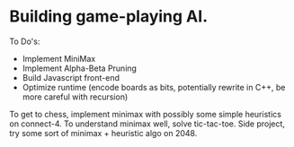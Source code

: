 # Building game-playing AI.

To Do's: 
* Implement MiniMax 
* Implement Alpha-Beta Pruning
* Build Javascript front-end
* Optimize runtime (encode boards as bits, potentially rewrite in C++, be more careful with recursion)

To get to chess, implement minimax with possibly some simple heuristics on connect-4. 
To understand minimax well, solve tic-tac-toe.
Side project, try some sort of minimax + heuristic algo on 2048.